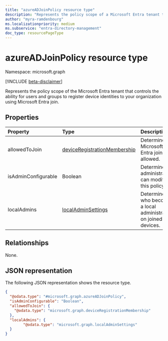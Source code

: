 ```yaml
---
title: "azureADJoinPolicy resource type"
description: "Represents the policy scope of a Microsoft Entra tenant that controls device registration using Microsoft Entra join."
author: "myra-ramdenbourg"
ms.localizationpriority: medium
ms.subservice: "entra-directory-management"
doc_type: resourcePageType
---
```

# azureADJoinPolicy resource type

Namespace: microsoft.graph

[!INCLUDE [beta-disclaimer](../../includes/beta-disclaimer.md)]

Represents the policy scope of the Microsoft Entra tenant that controls the ability for users and groups to register device identities to your organization using Microsoft Entra join.

## Properties

|Property|Type|Description|
|:---|:---|:---|
|allowedToJoin|[deviceRegistrationMembership](../resources/deviceregistrationmembership.md)|Determines if Microsoft Entra join is allowed.|
|isAdminConfigurable|Boolean|Determines if administrators can modify this policy.|
|localAdmins|[localAdminSettings](../resources/localAdminSettings.md)|Determines who becomes a local administrator on joined devices.|

## Relationships

None.

## JSON representation

The following JSON representation shows the resource type.
<!-- {
  "blockType": "resource",
  "@odata.type": "microsoft.graph.azureADJoinPolicy"
}
-->
``` json
{
  "@odata.type": "#microsoft.graph.azureADJoinPolicy",
  "isAdminConfigurable": "Boolean",
  "allowedToJoin": {
    "@odata.type": "microsoft.graph.deviceRegistrationMembership"
  },
  "localAdmins": {
        "@odata.type": "microsoft.graph.localAdminSettings"
  }
}
```
